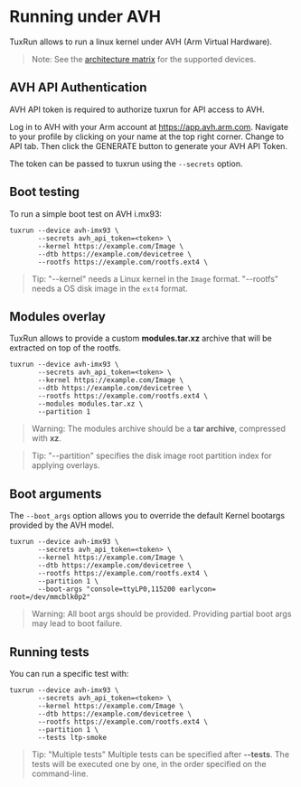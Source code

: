# Running under AVH

TuxRun allows to run a linux kernel under AVH (Arm Virtual Hardware).

> Note: See the [architecture matrix](devices.md#avh-devices) for the supported devices.

## AVH API Authentication

AVH API token is required to authorize tuxrun for API access to AVH.

Log in to AVH with your Arm account at https://app.avh.arm.com. Navigate to
your profile by clicking on your name at the top right corner. Change to API
tab. Then click the GENERATE button to generate your AVH API Token.

The token can be passed to tuxrun using the `--secrets` option.

## Boot testing

To run a simple boot test on AVH i.mx93:

```shell
tuxrun --device avh-imx93 \
       --secrets avh_api_token=<token> \
       --kernel https://example.com/Image \
       --dtb https://example.com/devicetree \
       --rootfs https://example.com/rootfs.ext4 \
```

> Tip:
    "--kernel" needs a Linux kernel in the `Image` format.
    "--rootfs" needs a OS disk image in the `ext4` format.

## Modules overlay

TuxRun allows to provide a custom **modules.tar.xz** archive that will be
extracted on top of the rootfs.

```shell
tuxrun --device avh-imx93 \
       --secrets avh_api_token=<token> \
       --kernel https://example.com/Image \
       --dtb https://example.com/devicetree \
       --rootfs https://example.com/rootfs.ext4 \
       --modules modules.tar.xz \
       --partition 1
```

> Warning: The modules archive should be a **tar archive**, compressed with **xz**.

> Tip: "--partition" specifies the disk image root partition index for applying overlays.

## Boot arguments

The `--boot_args` option allows you to override the default Kernel bootargs
provided by the AVH model.

```shell
tuxrun --device avh-imx93 \
       --secrets avh_api_token=<token> \
       --kernel https://example.com/Image \
       --dtb https://example.com/devicetree \
       --rootfs https://example.com/rootfs.ext4 \
       --partition 1 \
       --boot-args "console=ttyLP0,115200 earlycon= root=/dev/mmcblk0p2"
```

> Warning: All boot args should be provided. Providing partial boot args may
lead to boot failure.

## Running tests

You can run a specific test with:

```shell
tuxrun --device avh-imx93 \
       --secrets avh_api_token=<token> \
       --kernel https://example.com/Image \
       --dtb https://example.com/devicetree \
       --rootfs https://example.com/rootfs.ext4 \
       --partition 1 \
       --tests ltp-smoke
```

> Tip: "Multiple tests"
    Multiple tests can be specified after **--tests**.
    The tests will be executed one by one, in the order specified on the command-line.
